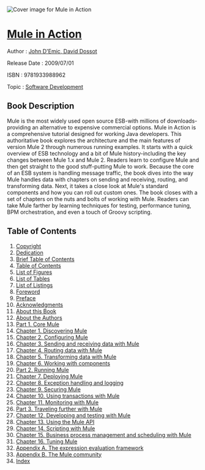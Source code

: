 ![Cover image for Mule in Action](https://imgdetail.ebookreading.net/cover/cover/software_development/EB9781933988962.jpg)

[Mule in Action](https://ebookreading.net/view/book/Mule+in+Action-EB9781933988962_1.html "Mule in Action")
====================================================================================================================

Author : [John D&#39;Emic](https://ebookreading.net/search/author/John+D%26%2339%3BEmic),[ David Dossot](https://ebookreading.net/search/author/+David+Dossot)

Release Date : 2009/07/01

ISBN : 9781933988962

Topic : [Software Development](https://ebookreading.net/search/category/software-development)

Book Description
-----------------

Mule is the most widely used open source ESB-with millions of downloads- providing an alternative to expensive commercial options. Mule in Action is a comprehensive tutorial designed for working Java developers. This authoritative book explores the architecture and the main features of version Mule 2 through numerous running examples. It starts with a quick overview of ESB technology and a bit of Mule history-including the key changes between Mule 1.x and Mule 2. Readers learn to configure Mule and then get straight to the good stuff-putting Mule to work.
Because the core of an ESB system is handling message traffic, the book dives into the way Mule handles data with chapters on sending and receiving, routing, and transforming data. Next, it takes a close look at Mule's standard components and how you can roll out custom ones. The book closes with a set of chapters on the nuts and bolts of working with Mule. Readers can take Mule farther by learning techniques for testing, performance tuning, BPM orchestration, and even a touch of Groovy scripting.
              
Table of Contents
-----------------

1. [Copyright](https://ebookreading.net/view/book/Mule+in+Action-EB9781933988962_3.html)
1. [Dedication](https://ebookreading.net/view/book/Mule+in+Action-EB9781933988962_4.html)
1. [Brief Table of Contents](https://ebookreading.net/view/book/Mule+in+Action-EB9781933988962_5.html)
1. [Table of Contents](https://ebookreading.net/view/book/Mule+in+Action-EB9781933988962_6.html)
1. [List of Figures](https://ebookreading.net/view/book/Mule+in+Action-EB9781933988962_7.html)
1. [List of Tables](https://ebookreading.net/view/book/Mule+in+Action-EB9781933988962_8.html)
1. [List of Listings](https://ebookreading.net/view/book/Mule+in+Action-EB9781933988962_9.html)
1. [Foreword](https://ebookreading.net/view/book/Mule+in+Action-EB9781933988962_10.html)
1. [Preface](https://ebookreading.net/view/book/Mule+in+Action-EB9781933988962_11.html)
1. [Acknowledgments](https://ebookreading.net/view/book/Mule+in+Action-EB9781933988962_12.html)
1. [About this Book](https://ebookreading.net/view/book/Mule+in+Action-EB9781933988962_13.html)
1. [About the Authors](https://ebookreading.net/view/book/Mule+in+Action-EB9781933988962_14.html)
1. [Part 1. Core Mule](https://ebookreading.net/view/book/Mule+in+Action-EB9781933988962_15.html)
1. [Chapter 1. Discovering Mule](https://ebookreading.net/view/book/Mule+in+Action-EB9781933988962_16.html)
1. [Chapter 2. Configuring Mule](https://ebookreading.net/view/book/Mule+in+Action-EB9781933988962_17.html)
1. [Chapter 3. Sending and receiving data with Mule](https://ebookreading.net/view/book/Mule+in+Action-EB9781933988962_18.html)
1. [Chapter 4. Routing data with Mule](https://ebookreading.net/view/book/Mule+in+Action-EB9781933988962_19.html)
1. [Chapter 5. Transforming data with Mule](https://ebookreading.net/view/book/Mule+in+Action-EB9781933988962_20.html)
1. [Chapter 6. Working with components](https://ebookreading.net/view/book/Mule+in+Action-EB9781933988962_21.html)
1. [Part 2. Running Mule](https://ebookreading.net/view/book/Mule+in+Action-EB9781933988962_22.html)
1. [Chapter 7. Deploying Mule](https://ebookreading.net/view/book/Mule+in+Action-EB9781933988962_23.html)
1. [Chapter 8. Exception handling and logging](https://ebookreading.net/view/book/Mule+in+Action-EB9781933988962_24.html)
1. [Chapter 9. Securing Mule](https://ebookreading.net/view/book/Mule+in+Action-EB9781933988962_25.html)
1. [Chapter 10. Using transactions with Mule](https://ebookreading.net/view/book/Mule+in+Action-EB9781933988962_26.html)
1. [Chapter 11. Monitoring with Mule](https://ebookreading.net/view/book/Mule+in+Action-EB9781933988962_27.html)
1. [Part 3. Traveling further with Mule](https://ebookreading.net/view/book/Mule+in+Action-EB9781933988962_28.html)
1. [Chapter 12. Developing and testing with Mule](https://ebookreading.net/view/book/Mule+in+Action-EB9781933988962_29.html)
1. [Chapter 13. Using the Mule API](https://ebookreading.net/view/book/Mule+in+Action-EB9781933988962_30.html)
1. [Chapter 14. Scripting with Mule](https://ebookreading.net/view/book/Mule+in+Action-EB9781933988962_31.html)
1. [Chapter 15. Business process management and scheduling with Mule](https://ebookreading.net/view/book/Mule+in+Action-EB9781933988962_32.html)
1. [Chapter 16. Tuning Mule](https://ebookreading.net/view/book/Mule+in+Action-EB9781933988962_33.html)
1. [Appendix A. The expression evaluation framework](https://ebookreading.net/view/book/Mule+in+Action-EB9781933988962_34.html)
1. [Appendix B. The Mule community](https://ebookreading.net/view/book/Mule+in+Action-EB9781933988962_35.html)
1. [Index](https://ebookreading.net/view/book/Mule+in+Action-EB9781933988962_36.html)
